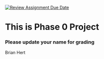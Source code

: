 [![Review Assignment Due Date](https://classroom.github.com/assets/deadline-readme-button-22041afd0340ce965d47ae6ef1cefeee28c7c493a6346c4f15d667ab976d596c.svg)](https://classroom.github.com/a/u-Gp-K_T)
# This is Phase 0 Project

### Please update your name for grading

Brian Hert

